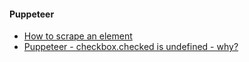 #### Puppeteer

- [How to scrape an element](https://github.com/GoogleChrome/puppeteer/issues/489)
- [Puppeteer - checkbox.checked is undefined - why?](https://stackoverflow.com/questions/49430346/puppeteer-checkbox-checked-is-undefined-why)